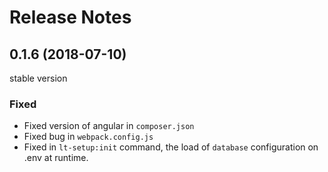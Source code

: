 # Release Notes

## 0.1.6 (2018-07-10)

stable version

### Fixed

- Fixed version of angular in `composer.json`
- Fixed bug in `webpack.config.js`
- Fixed in  `lt-setup:init` command, the load of `database` configuration on .env at runtime.